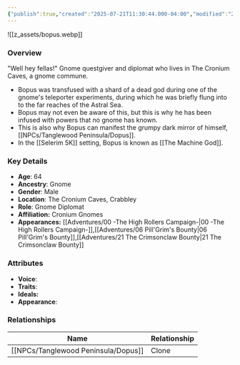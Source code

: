 ```yaml
---
{"publish":true,"created":"2025-07-21T11:30:44.000-04:00","modified":"2025-08-14T15:06:58.000-04:00","published":"2025-08-14T15:06:58.000-04:00","cssclasses":"","Age":"64","Ancestry":"Gnome","Gender":"Male","Location":["The Cronium Caves, Crabbley"],"Role":["Gnome Diplomat"],"Affiliation":["Cronium Gnomes"],"Appearances":["[[00 -The High Rollers Campaign-]]","[[06 Pill'Grim's Bounty]]","[[21 The Crimsonclaw Bounty]]"]}
---
```



![[z_assets/bopus.webp]]

### Overview
"Well hey fellas!" 
Gnome questgiver and diplomat who lives in The Cronium Caves, a gnome commune.

- Bopus was transfused with a shard of a dead god during one of the gnome's teleporter experiments, during which he was briefly flung into to the far reaches of the Astral Sea.
- Bopus may not even be aware of this, but this is why he has been infused with powers that no gnome has known.
- This is also why Bopus can manifest the grumpy dark mirror of himself, [[NPCs/Tanglewood Peninsula/Dopus]].
- In the [[Selerim 5K]] setting, Bopus is known as [[The Machine God]].

### Key Details
- **Age**: 64
- **Ancestry**: Gnome
- **Gender**: Male
- **Location**: The Cronium Caves, Crabbley
- **Role**: Gnome Diplomat
- **Affiliation:** Cronium Gnomes
- **Appearances:** [[Adventures/00 -The High Rollers Campaign-\|00 -The High Rollers Campaign-]],[[Adventures/06 Pill'Grim's Bounty\|06 Pill'Grim's Bounty]],[[Adventures/21 The Crimsonclaw Bounty\|21 The Crimsonclaw Bounty]]

### Attributes
- **Voice**: 
- **Traits**: 
- **Ideals:** 
- **Appearance**:

### Relationships

| Name      | Relationship |
| --------- | ------------ |
| [[NPCs/Tanglewood Peninsula/Dopus]] | Clone        |

